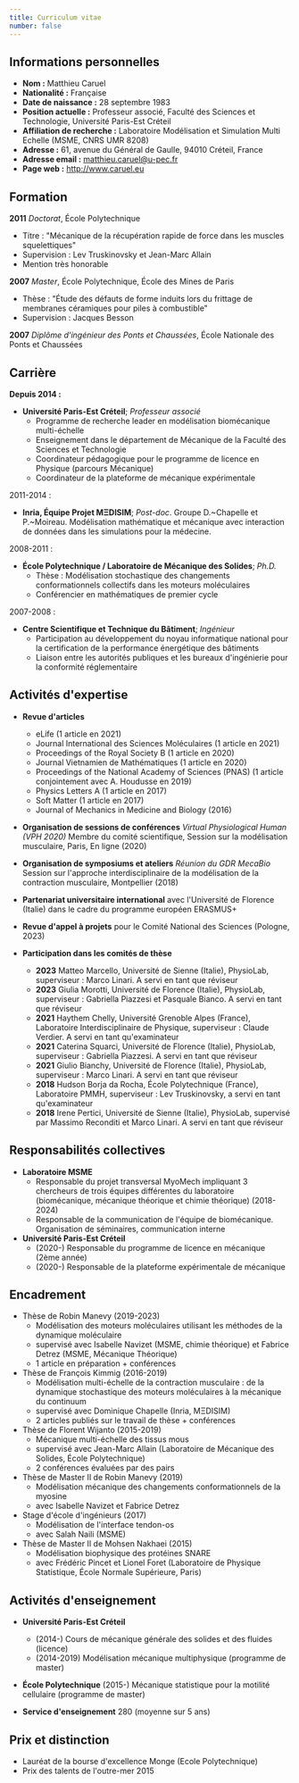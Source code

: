 ```yaml
---
title: Curriculum vitae
number: false
---
```


## Informations personnelles

- **Nom :** Matthieu Caruel
- **Nationalité :** Française
- **Date de naissance :** 28 septembre 1983
- **Position actuelle :** Professeur associé, Faculté des Sciences et Technologie, Université Paris-Est Créteil
- **Affiliation de recherche :** Laboratoire Modélisation et Simulation Multi Echelle (MSME, CNRS UMR 8208)
- **Adresse :** 61, avenue du Général de Gaulle, 94010 Créteil, France
- **Adresse email :** <matthieu.caruel@u-pec.fr>
- **Page web :** <http://www.caruel.eu>

## Formation

**2011** *Doctorat*, École Polytechnique

- Titre : "Mécanique de la récupération rapide de force dans les muscles squelettiques"
- Supervision : Lev Truskinovsky et Jean-Marc Allain
- Mention très honorable

**2007** *Master*, École Polytechnique, École des Mines de Paris

- Thèse : "Étude des défauts de forme induits lors du frittage de membranes céramiques pour piles à combustible"
- Supervision : Jacques Besson

**2007** *Diplôme d'ingénieur des Ponts et Chaussées*, École Nationale des Ponts et Chaussées

## Carrière

**Depuis 2014 :**

- **Université Paris-Est Créteil**; *Professeur associé*
  - Programme de recherche leader en modélisation biomécanique multi-échelle
  - Enseignement dans le département de Mécanique de la Faculté des Sciences et Technologie
  - Coordinateur pédagogique pour le programme de licence en Physique (parcours Mécanique)
  - Coordinateur de la plateforme de mécanique expérimentale

2011-2014 :

- **Inria, Équipe Projet MΞDISIM**; *Post-doc*. Groupe D.~Chapelle et P.~Moireau. Modélisation mathématique et mécanique avec interaction de données dans les simulations pour la médecine.

2008-2011 :

- **École Polytechnique / Laboratoire de Mécanique des Solides**; *Ph.D.*
  - Thèse : Modélisation stochastique des changements conformationnels collectifs dans les moteurs moléculaires
  - Conférencier en mathématiques de premier cycle

2007-2008 :

- **Centre Scientifique et Technique du Bâtiment**; *Ingénieur*
  - Participation au développement du noyau informatique national pour la certification de la performance énergétique des bâtiments
  - Liaison entre les autorités publiques et les bureaux d'ingénierie pour la conformité réglementaire



## Activités d'expertise

- **Revue d'articles**

  - eLife (1 article en 2021)
  - Journal International des Sciences Moléculaires (1 article en 2021)
  - Proceedings of the Royal Society B (1 article en 2020)
  - Journal Vietnamien de Mathématiques (1 article en 2020)
  - Proceedings of the National Academy of Sciences (PNAS) (1 article conjointement avec A. Houdusse en 2019)
  - Physics Letters A (1 article en 2017)
  - Soft Matter (1 article en 2017)
  - Journal of Mechanics in Medicine and Biology (2016)

- **Organisation de sessions de conférences** *Virtual Physiological Human (VPH 2020)* Membre du comité scientifique, Session sur la modélisation musculaire, Paris, En ligne (2020)
- **Organisation de symposiums et ateliers** *Réunion du GDR MecaBio* Session sur l'approche interdisciplinaire de la modélisation de la contraction musculaire, Montpellier (2018)

- **Partenariat universitaire international** avec l'Université de Florence (Italie) dans le cadre du programme européen ERASMUS+

- **Revue d'appel à projets** pour le Comité National des Sciences (Pologne, 2023)

- **Participation dans les comités de thèse**

  - **2023** Matteo Marcello, Université de Sienne (Italie), PhysioLab, superviseur : Marco Linari. A servi en tant que réviseur
  - **2023** Giulia Morotti, Université de Florence (Italie), PhysioLab, superviseur : Gabriella Piazzesi et Pasquale Bianco. A servi en tant que réviseur
  - **2021** Haythem Chelly, Université Grenoble Alpes (France), Laboratoire Interdisciplinaire de Physique, superviseur : Claude Verdier. A servi en tant qu'examinateur
  - **2021** Caterina Squarci, Université de Florence (Italie), PhysioLab, superviseur : Gabriella Piazzesi. A servi en tant que réviseur
  - **2021** Giulio Bianchy, Université de Florence (Italie), PhysioLab, superviseur : Marco Linari. A servi en tant que réviseur
  - **2018** Hudson Borja da Rocha, École Polytechnique (France), Laboratoire PMMH, superviseur : Lev Truskinovsky, a servi en tant qu'examinateur
  - **2018** Irene Pertici, Université de Sienne (Italie), PhysioLab, supervisé par Massimo Reconditi et Marco Linari. A servi en tant que réviseur

## Responsabilités collectives

- **Laboratoire MSME**
  - Responsable du projet transversal MyoMech impliquant 3 chercheurs de trois équipes différentes du laboratoire (biomécanique, mécanique théorique et chimie théorique) (2018-2024)
  - Responsable de la communication de l'équipe de biomécanique. Organisation de séminaires, communication interne
- **Université Paris-Est Créteil**
  - (2020-) Responsable du programme de licence en mécanique (2ème année)
  - (2020-) Responsable de la plateforme expérimentale de mécanique

## Encadrement

- Thèse de Robin Manevy (2019-2023)
  - Modélisation des moteurs moléculaires utilisant les méthodes de la dynamique moléculaire
  - supervisé avec Isabelle Navizet (MSME, chimie théorique) et Fabrice Detrez (MSME, Mécanique Théorique)
  - 1 article en préparation + conférences
- Thèse de François Kimmig (2016-2019)
  - Modélisation multi-échelle de la contraction musculaire : de la dynamique stochastique des moteurs moléculaires à la mécanique du continuum
  - supervisé avec Dominique Chapelle (Inria, MΞDISIM)
  - 2 articles publiés sur le travail de thèse + conférences
- Thèse de Florent Wijanto (2015-2019)
  - Mécanique multi-échelle des tissus mous
  - supervisé avec Jean-Marc Allain (Laboratoire de Mécanique des Solides, École Polytechnique)
  - 2 conférences évaluées par des pairs
- Thèse de Master II de Robin Manevy (2019)
  - Modélisation mécanique des changements conformationnels de la myosine
  - avec Isabelle Navizet et Fabrice Detrez
- Stage d'école d'ingénieurs (2017)
  - Modélisation de l'interface tendon-os
  - avec Salah Naili (MSME)
- Thèse de Master II de Mohsen Nakhaei (2015)
  - Modélisation biophysique des protéines SNARE
  - avec Frédéric Pincet et Lionel Foret (Laboratoire de Physique Statistique, École Normale Supérieure, Paris)

## Activités d'enseignement

- **Université Paris-Est Créteil**
  - (2014-) Cours de mécanique générale des solides et des fluides (licence)
  - (2014-2019) Modélisation mécanique multiphysique (programme de master)

- **École Polytechnique** (2015-) Mécanique statistique pour la motilité cellulaire (programme de master)

- **Service d'enseignement** 280 (moyenne sur 5 ans)

## Prix et distinction

- Lauréat de la bourse d'excellence Monge (Ecole Polytechnique)
- Prix des talents de l'outre-mer 2015
